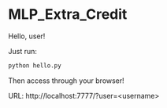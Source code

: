 # MLP_Extra_Credit

Hello, user!

Just run:

```bash
python hello.py
```

Then access through your browser!

URL: http://localhost:7777/?user=<username\>
